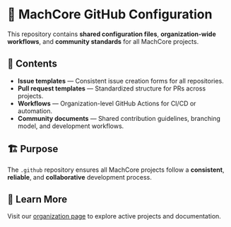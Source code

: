 # 🧩 MachCore GitHub Configuration

This repository contains **shared configuration files**, **organization-wide workflows**, and **community standards** for all MachCore projects.

## 📁 Contents

- **Issue templates** — Consistent issue creation forms for all repositories.  
- **Pull request templates** — Standardized structure for PRs across projects.  
- **Workflows** — Organization-level GitHub Actions for CI/CD or automation.  
- **Community documents** — Shared contribution guidelines, branching model, and development workflows.

## 🏗️ Purpose

The `.github` repository ensures all MachCore projects follow a **consistent**, **reliable**, and **collaborative** development process.

## 🧠 Learn More

Visit our [organization page](https://github.com/machcore) to explore active projects and documentation.
